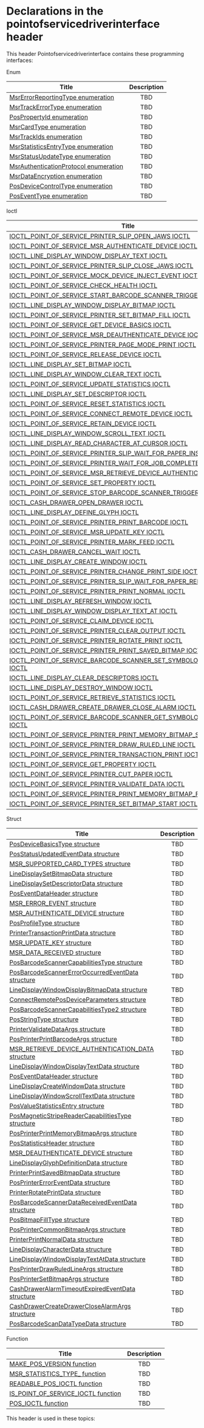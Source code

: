 # Declarations in the pointofservicedriverinterface header
This header Pointofservicedriverinterface contains these programming interfaces:

Enum

| Title        | Description    |
| ------------- |:-------------:|
| [MsrErrorReportingType enumeration](ne-pointofservicedriverinterface--msrerrorreportingtype.md) | TBD |
| [MsrTrackErrorType enumeration](ne-pointofservicedriverinterface--msrtrackerrortype.md) | TBD |
| [PosPropertyId enumeration](ne-pointofservicedriverinterface--pospropertyid.md) | TBD |
| [MsrCardType enumeration](ne-pointofservicedriverinterface--msrcardtype.md) | TBD |
| [MsrTrackIds enumeration](ne-pointofservicedriverinterface--msrtrackids.md) | TBD |
| [MsrStatisticsEntryType enumeration](ne-pointofservicedriverinterface--msrstatisticsentrytype.md) | TBD |
| [MsrStatusUpdateType enumeration](ne-pointofservicedriverinterface--msrstatusupdatetype.md) | TBD |
| [MsrAuthenticationProtocol enumeration](ne-pointofservicedriverinterface--msrauthenticationprotocol.md) | TBD |
| [MsrDataEncryption enumeration](ne-pointofservicedriverinterface--msrdataencryption.md) | TBD |
| [PosDeviceControlType enumeration](ne-pointofservicedriverinterface--posdevicecontroltype.md) | TBD |
| [PosEventType enumeration](ne-pointofservicedriverinterface--poseventtype.md) | TBD |
Ioctl

| Title        | Description    |
| ------------- |:-------------:|
| [IOCTL_POINT_OF_SERVICE_PRINTER_SLIP_OPEN_JAWS IOCTL](ni-pointofservicedriverinterface-ioctl-point-of-service-printer-slip-open-jaws.md) | TBD |
| [IOCTL_POINT_OF_SERVICE_MSR_AUTHENTICATE_DEVICE IOCTL](ni-pointofservicedriverinterface-ioctl-point-of-service-msr-authenticate-device.md) | TBD |
| [IOCTL_LINE_DISPLAY_WINDOW_DISPLAY_TEXT IOCTL](ni-pointofservicedriverinterface-ioctl-line-display-window-display-text.md) | TBD |
| [IOCTL_POINT_OF_SERVICE_PRINTER_SLIP_CLOSE_JAWS IOCTL](ni-pointofservicedriverinterface-ioctl-point-of-service-printer-slip-close-jaws.md) | TBD |
| [IOCTL_POINT_OF_SERVICE_MOCK_DEVICE_INJECT_EVENT IOCTL](ni-pointofservicedriverinterface-ioctl-point-of-service-mock-device-inject-event.md) | TBD |
| [IOCTL_POINT_OF_SERVICE_CHECK_HEALTH IOCTL](ni-pointofservicedriverinterface-ioctl-point-of-service-check-health.md) | TBD |
| [IOCTL_POINT_OF_SERVICE_START_BARCODE_SCANNER_TRIGGER IOCTL](ni-pointofservicedriverinterface-ioctl-point-of-service-start-barcode-scanner-trigger.md) | TBD |
| [IOCTL_LINE_DISPLAY_WINDOW_DISPLAY_BITMAP IOCTL](ni-pointofservicedriverinterface-ioctl-line-display-window-display-bitmap.md) | TBD |
| [IOCTL_POINT_OF_SERVICE_PRINTER_SET_BITMAP_FILL IOCTL](ni-pointofservicedriverinterface-ioctl-point-of-service-printer-set-bitmap-fill.md) | TBD |
| [IOCTL_POINT_OF_SERVICE_GET_DEVICE_BASICS IOCTL](ni-pointofservicedriverinterface-ioctl-point-of-service-get-device-basics.md) | TBD |
| [IOCTL_POINT_OF_SERVICE_MSR_DEAUTHENTICATE_DEVICE IOCTL](ni-pointofservicedriverinterface-ioctl-point-of-service-msr-deauthenticate-device.md) | TBD |
| [IOCTL_POINT_OF_SERVICE_PRINTER_PAGE_MODE_PRINT IOCTL](ni-pointofservicedriverinterface-ioctl-point-of-service-printer-page-mode-print.md) | TBD |
| [IOCTL_POINT_OF_SERVICE_RELEASE_DEVICE IOCTL](ni-pointofservicedriverinterface-ioctl-point-of-service-release-device.md) | TBD |
| [IOCTL_LINE_DISPLAY_SET_BITMAP IOCTL](ni-pointofservicedriverinterface-ioctl-line-display-set-bitmap.md) | TBD |
| [IOCTL_LINE_DISPLAY_WINDOW_CLEAR_TEXT IOCTL](ni-pointofservicedriverinterface-ioctl-line-display-window-clear-text.md) | TBD |
| [IOCTL_POINT_OF_SERVICE_UPDATE_STATISTICS IOCTL](ni-pointofservicedriverinterface-ioctl-point-of-service-update-statistics.md) | TBD |
| [IOCTL_LINE_DISPLAY_SET_DESCRIPTOR IOCTL](ni-pointofservicedriverinterface-ioctl-line-display-set-descriptor.md) | TBD |
| [IOCTL_POINT_OF_SERVICE_RESET_STATISTICS IOCTL](ni-pointofservicedriverinterface-ioctl-point-of-service-reset-statistics.md) | TBD |
| [IOCTL_POINT_OF_SERVICE_CONNECT_REMOTE_DEVICE IOCTL](ni-pointofservicedriverinterface-ioctl-point-of-service-connect-remote-device.md) | TBD |
| [IOCTL_POINT_OF_SERVICE_RETAIN_DEVICE IOCTL](ni-pointofservicedriverinterface-ioctl-point-of-service-retain-device.md) | TBD |
| [IOCTL_LINE_DISPLAY_WINDOW_SCROLL_TEXT IOCTL](ni-pointofservicedriverinterface-ioctl-line-display-window-scroll-text.md) | TBD |
| [IOCTL_LINE_DISPLAY_READ_CHARACTER_AT_CURSOR IOCTL](ni-pointofservicedriverinterface-ioctl-line-display-read-character-at-cursor.md) | TBD |
| [IOCTL_POINT_OF_SERVICE_PRINTER_SLIP_WAIT_FOR_PAPER_INSERTED IOCTL](ni-pointofservicedriverinterface-ioctl-point-of-service-printer-slip-wait-for-paper-inserted.md) | TBD |
| [IOCTL_POINT_OF_SERVICE_PRINTER_WAIT_FOR_JOB_COMPLETE IOCTL](ni-pointofservicedriverinterface-ioctl-point-of-service-printer-wait-for-job-complete.md) | TBD |
| [IOCTL_POINT_OF_SERVICE_MSR_RETRIEVE_DEVICE_AUTHENTICATION IOCTL](ni-pointofservicedriverinterface-ioctl-point-of-service-msr-retrieve-device-authentication.md) | TBD |
| [IOCTL_POINT_OF_SERVICE_SET_PROPERTY IOCTL](ni-pointofservicedriverinterface-ioctl-point-of-service-set-property.md) | TBD |
| [IOCTL_POINT_OF_SERVICE_STOP_BARCODE_SCANNER_TRIGGER IOCTL](ni-pointofservicedriverinterface-ioctl-point-of-service-stop-barcode-scanner-trigger.md) | TBD |
| [IOCTL_CASH_DRAWER_OPEN_DRAWER IOCTL](ni-pointofservicedriverinterface-ioctl-cash-drawer-open-drawer.md) | TBD |
| [IOCTL_LINE_DISPLAY_DEFINE_GLYPH IOCTL](ni-pointofservicedriverinterface-ioctl-line-display-define-glyph.md) | TBD |
| [IOCTL_POINT_OF_SERVICE_PRINTER_PRINT_BARCODE IOCTL](ni-pointofservicedriverinterface-ioctl-point-of-service-printer-print-barcode.md) | TBD |
| [IOCTL_POINT_OF_SERVICE_MSR_UPDATE_KEY IOCTL](ni-pointofservicedriverinterface-ioctl-point-of-service-msr-update-key.md) | TBD |
| [IOCTL_POINT_OF_SERVICE_PRINTER_MARK_FEED IOCTL](ni-pointofservicedriverinterface-ioctl-point-of-service-printer-mark-feed.md) | TBD |
| [IOCTL_CASH_DRAWER_CANCEL_WAIT IOCTL](ni-pointofservicedriverinterface-ioctl-cash-drawer-cancel-wait.md) | TBD |
| [IOCTL_LINE_DISPLAY_CREATE_WINDOW IOCTL](ni-pointofservicedriverinterface-ioctl-line-display-create-window.md) | TBD |
| [IOCTL_POINT_OF_SERVICE_PRINTER_CHANGE_PRINT_SIDE IOCTL](ni-pointofservicedriverinterface-ioctl-point-of-service-printer-change-print-side.md) | TBD |
| [IOCTL_POINT_OF_SERVICE_PRINTER_SLIP_WAIT_FOR_PAPER_REMOVED IOCTL](ni-pointofservicedriverinterface-ioctl-point-of-service-printer-slip-wait-for-paper-removed.md) | TBD |
| [IOCTL_POINT_OF_SERVICE_PRINTER_PRINT_NORMAL IOCTL](ni-pointofservicedriverinterface-ioctl-point-of-service-printer-print-normal.md) | TBD |
| [IOCTL_LINE_DISPLAY_REFRESH_WINDOW IOCTL](ni-pointofservicedriverinterface-ioctl-line-display-refresh-window.md) | TBD |
| [IOCTL_LINE_DISPLAY_WINDOW_DISPLAY_TEXT_AT IOCTL](ni-pointofservicedriverinterface-ioctl-line-display-window-display-text-at.md) | TBD |
| [IOCTL_POINT_OF_SERVICE_CLAIM_DEVICE IOCTL](ni-pointofservicedriverinterface-ioctl-point-of-service-claim-device.md) | TBD |
| [IOCTL_POINT_OF_SERVICE_PRINTER_CLEAR_OUTPUT IOCTL](ni-pointofservicedriverinterface-ioctl-point-of-service-printer-clear-output.md) | TBD |
| [IOCTL_POINT_OF_SERVICE_PRINTER_ROTATE_PRINT IOCTL](ni-pointofservicedriverinterface-ioctl-point-of-service-printer-rotate-print.md) | TBD |
| [IOCTL_POINT_OF_SERVICE_PRINTER_PRINT_SAVED_BITMAP IOCTL](ni-pointofservicedriverinterface-ioctl-point-of-service-printer-print-saved-bitmap.md) | TBD |
| [IOCTL_POINT_OF_SERVICE_BARCODE_SCANNER_SET_SYMBOLOGY_ATTRIBUTES IOCTL](ni-pointofservicedriverinterface-ioctl-point-of-service-barcode-scanner-set-symbology-attributes.md) | TBD |
| [IOCTL_LINE_DISPLAY_CLEAR_DESCRIPTORS IOCTL](ni-pointofservicedriverinterface-ioctl-line-display-clear-descriptors.md) | TBD |
| [IOCTL_LINE_DISPLAY_DESTROY_WINDOW IOCTL](ni-pointofservicedriverinterface-ioctl-line-display-destroy-window.md) | TBD |
| [IOCTL_POINT_OF_SERVICE_RETRIEVE_STATISTICS IOCTL](ni-pointofservicedriverinterface-ioctl-point-of-service-retrieve-statistics.md) | TBD |
| [IOCTL_CASH_DRAWER_CREATE_DRAWER_CLOSE_ALARM IOCTL](ni-pointofservicedriverinterface-ioctl-cash-drawer-create-drawer-close-alarm.md) | TBD |
| [IOCTL_POINT_OF_SERVICE_BARCODE_SCANNER_GET_SYMBOLOGY_ATTRIBUTES IOCTL](ni-pointofservicedriverinterface-ioctl-point-of-service-barcode-scanner-get-symbology-attributes.md) | TBD |
| [IOCTL_POINT_OF_SERVICE_PRINTER_PRINT_MEMORY_BITMAP_START IOCTL](ni-pointofservicedriverinterface-ioctl-point-of-service-printer-print-memory-bitmap-start.md) | TBD |
| [IOCTL_POINT_OF_SERVICE_PRINTER_DRAW_RULED_LINE IOCTL](ni-pointofservicedriverinterface-ioctl-point-of-service-printer-draw-ruled-line.md) | TBD |
| [IOCTL_POINT_OF_SERVICE_PRINTER_TRANSACTION_PRINT IOCTL](ni-pointofservicedriverinterface-ioctl-point-of-service-printer-transaction-print.md) | TBD |
| [IOCTL_POINT_OF_SERVICE_GET_PROPERTY IOCTL](ni-pointofservicedriverinterface-ioctl-point-of-service-get-property.md) | TBD |
| [IOCTL_POINT_OF_SERVICE_PRINTER_CUT_PAPER IOCTL](ni-pointofservicedriverinterface-ioctl-point-of-service-printer-cut-paper.md) | TBD |
| [IOCTL_POINT_OF_SERVICE_PRINTER_VALIDATE_DATA IOCTL](ni-pointofservicedriverinterface-ioctl-point-of-service-printer-validate-data.md) | TBD |
| [IOCTL_POINT_OF_SERVICE_PRINTER_PRINT_MEMORY_BITMAP_FILL IOCTL](ni-pointofservicedriverinterface-ioctl-point-of-service-printer-print-memory-bitmap-fill.md) | TBD |
| [IOCTL_POINT_OF_SERVICE_PRINTER_SET_BITMAP_START IOCTL](ni-pointofservicedriverinterface-ioctl-point-of-service-printer-set-bitmap-start.md) | TBD |
Struct

| Title        | Description    |
| ------------- |:-------------:|
| [PosDeviceBasicsType structure](ns-pointofservicedriverinterface--posdevicebasicstype.md) | TBD |
| [PosStatusUpdatedEventData structure](ns-pointofservicedriverinterface--posstatusupdatedeventdata.md) | TBD |
| [MSR_SUPPORTED_CARD_TYPES structure](ns-pointofservicedriverinterface--msr-supported-card-types.md) | TBD |
| [LineDisplaySetBitmapData structure](ns-pointofservicedriverinterface--linedisplaysetbitmapdata.md) | TBD |
| [LineDisplaySetDescriptorData structure](ns-pointofservicedriverinterface--linedisplaysetdescriptordata.md) | TBD |
| [PosEventDataHeader structure](ns-pointofservicedriverinterface--poseventdataheader~r1.md) | TBD |
| [MSR_ERROR_EVENT structure](ns-pointofservicedriverinterface--msr-error-event.md) | TBD |
| [MSR_AUTHENTICATE_DEVICE structure](ns-pointofservicedriverinterface--msr-authenticate-device.md) | TBD |
| [PosProfileType structure](ns-pointofservicedriverinterface--posprofiletype.md) | TBD |
| [PrinterTransactionPrintData structure](ns-pointofservicedriverinterface--printertransactionprintdata.md) | TBD |
| [MSR_UPDATE_KEY structure](ns-pointofservicedriverinterface--msr-update-key.md) | TBD |
| [MSR_DATA_RECEIVED structure](ns-pointofservicedriverinterface--msr-data-received.md) | TBD |
| [PosBarcodeScannerCapabilitiesType structure](ns-pointofservicedriverinterface--posbarcodescannercapabilitiestype.md) | TBD |
| [PosBarcodeScannerErrorOccurredEventData structure](ns-pointofservicedriverinterface--posbarcodescannererroroccurredeventdata.md) | TBD |
| [LineDisplayWindowDisplayBitmapData structure](ns-pointofservicedriverinterface--linedisplaywindowdisplaybitmapdata.md) | TBD |
| [ConnectRemotePosDeviceParameters structure](ns-pointofservicedriverinterface--connectremoteposdeviceparameters.md) | TBD |
| [PosBarcodeScannerCapabilitiesType2 structure](ns-pointofservicedriverinterface--posbarcodescannercapabilitiestype2.md) | TBD |
| [PosStringType structure](ns-pointofservicedriverinterface--posstringtype.md) | TBD |
| [PrinterValidateDataArgs structure](ns-pointofservicedriverinterface-printervalidatedataargs.md) | TBD |
| [PosPrinterPrintBarcodeArgs structure](ns-pointofservicedriverinterface--posprinterprintbarcodeargs.md) | TBD |
| [MSR_RETRIEVE_DEVICE_AUTHENTICATION_DATA structure](ns-pointofservicedriverinterface--msr-retrieve-device-authentication-data.md) | TBD |
| [LineDisplayWindowDisplayTextData structure](ns-pointofservicedriverinterface--linedisplaywindowdisplaytextdata.md) | TBD |
| [PosEventDataHeader structure](ns-pointofservicedriverinterface--poseventdataheader.md) | TBD |
| [LineDisplayCreateWindowData structure](ns-pointofservicedriverinterface--linedisplaycreatewindowdata.md) | TBD |
| [LineDisplayWindowScrollTextData structure](ns-pointofservicedriverinterface--linedisplaywindowscrolltextdata.md) | TBD |
| [PosValueStatisticsEntry structure](ns-pointofservicedriverinterface--posvaluestatisticsentry.md) | TBD |
| [PosMagneticStripeReaderCapabilitiesType structure](ns-pointofservicedriverinterface--posmagneticstripereadercapabilitiestype.md) | TBD |
| [PosPrinterPrintMemoryBitmapArgs structure](ns-pointofservicedriverinterface--posprinterprintmemorybitmapargs.md) | TBD |
| [PosStatisticsHeader structure](ns-pointofservicedriverinterface--posstatisticsheader.md) | TBD |
| [MSR_DEAUTHENTICATE_DEVICE structure](ns-pointofservicedriverinterface--msr-deauthenticate-device.md) | TBD |
| [LineDisplayGlyphDefinitionData structure](ns-pointofservicedriverinterface--linedisplayglyphdefinitiondata.md) | TBD |
| [PrinterPrintSavedBitmapData structure](ns-pointofservicedriverinterface--printerprintsavedbitmapdata.md) | TBD |
| [PosPrinterErrorEventData structure](ns-pointofservicedriverinterface--posprintererroreventdata.md) | TBD |
| [PrinterRotatePrintData structure](ns-pointofservicedriverinterface--printerrotateprintdata.md) | TBD |
| [PosBarcodeScannerDataReceivedEventData structure](ns-pointofservicedriverinterface--posbarcodescannerdatareceivedeventdata.md) | TBD |
| [PosBitmapFillType structure](ns-pointofservicedriverinterface--posbitmapfilltype.md) | TBD |
| [PosPrinterCommonBitmapArgs structure](ns-pointofservicedriverinterface--posprintercommonbitmapargs.md) | TBD |
| [PrinterPrintNormalData structure](ns-pointofservicedriverinterface--printerprintnormaldata.md) | TBD |
| [LineDisplayCharacterData structure](ns-pointofservicedriverinterface--linedisplaycharacterdata.md) | TBD |
| [LineDisplayWindowDisplayTextAtData structure](ns-pointofservicedriverinterface--linedisplaywindowdisplaytextatdata.md) | TBD |
| [PosPrinterDrawRuledLineArgs structure](ns-pointofservicedriverinterface--posprinterdrawruledlineargs.md) | TBD |
| [PosPrinterSetBitmapArgs structure](ns-pointofservicedriverinterface--posprintersetbitmapargs.md) | TBD |
| [CashDrawerAlarmTimeoutExpiredEventData structure](ns-pointofservicedriverinterface--cashdraweralarmtimeoutexpiredeventdata.md) | TBD |
| [CashDrawerCreateDrawerCloseAlarmArgs structure](ns-pointofservicedriverinterface--cashdrawercreatedrawerclosealarmargs.md) | TBD |
| [PosBarcodeScanDataTypeData structure](ns-pointofservicedriverinterface--posbarcodescandatatypedata.md) | TBD |
Function

| Title        | Description    |
| ------------- |:-------------:|
| [MAKE_POS_VERSION function](nf-pointofservicedriverinterface-make-pos-version.md) | TBD |
| [MSR_STATISTICS_TYPE_ function](nf-pointofservicedriverinterface-msr-statistics-type-.md) | TBD |
| [READABLE_POS_IOCTL function](nf-pointofservicedriverinterface-readable-pos-ioctl.md) | TBD |
| [IS_POINT_OF_SERVICE_IOCTL function](nf-pointofservicedriverinterface-is-point-of-service-ioctl.md) | TBD |
| [POS_IOCTL function](nf-pointofservicedriverinterface-pos-ioctl.md) | TBD |

This header is used in these topics:

